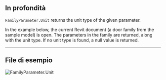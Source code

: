## In profondità
`FamilyParameter.Unit` returns the unit type of the given parameter.

In the example below, the current Revit document (a door family from the sample model) is open. The parameters in the family are returned, along with the unit type. If no unit type is found, a null value is returned.
___
## File di esempio

![FamilyParameter.Unit](./Revit.Elements.FamilyParameter.Unit_img.jpg)
